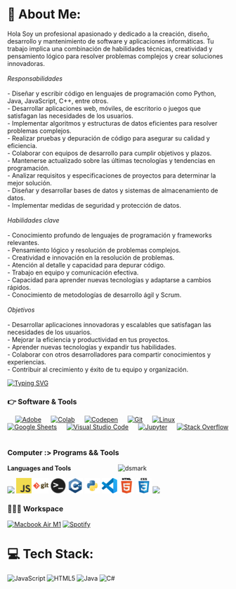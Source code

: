 # 💫 About Me:
Hola Soy un profesional apasionado y dedicado a la creación, diseño, desarrollo y mantenimiento de software y aplicaciones informáticas. Tu trabajo implica una combinación de habilidades técnicas, creatividad y pensamiento lógico para resolver problemas complejos y crear soluciones innovadoras.<br><br>*Responsabilidades*<br><br>- Diseñar y escribir código en lenguajes de programación como Python, Java, JavaScript, C++, entre otros.<br>- Desarrollar aplicaciones web, móviles, de escritorio o juegos que satisfagan las necesidades de los usuarios.<br>- Implementar algoritmos y estructuras de datos eficientes para resolver problemas complejos.<br>- Realizar pruebas y depuración de código para asegurar su calidad y eficiencia.<br>- Colaborar con equipos de desarrollo para cumplir objetivos y plazos.<br>- Mantenerse actualizado sobre las últimas tecnologías y tendencias en programación.<br>- Analizar requisitos y especificaciones de proyectos para determinar la mejor solución.<br>- Diseñar y desarrollar bases de datos y sistemas de almacenamiento de datos.<br>- Implementar medidas de seguridad y protección de datos.<br><br>*Habilidades clave*<br><br>- Conocimiento profundo de lenguajes de programación y frameworks relevantes.<br>- Pensamiento lógico y resolución de problemas complejos.<br>- Creatividad e innovación en la resolución de problemas.<br>- Atención al detalle y capacidad para depurar código.<br>- Trabajo en equipo y comunicación efectiva.<br>- Capacidad para aprender nuevas tecnologías y adaptarse a cambios rápidos.<br>- Conocimiento de metodologías de desarrollo ágil y Scrum.<br><br>*Objetivos*<br><br>- Desarrollar aplicaciones innovadoras y escalables que satisfagan las necesidades de los usuarios.<br>- Mejorar la eficiencia y productividad en tus proyectos.<br>- Aprender nuevas tecnologías y expandir tus habilidades.<br>- Colaborar con otros desarrolladores para compartir conocimientos y experiencias.<br>- Contribuir al crecimiento y éxito de tu equipo y organización.

<a href="https://git.io/typing-svg"><img src="https://readme-typing-svg.demolab.com?font=Fira+Code&duration=3000&pause=1000&color=F72222&center=FALSO&vCenter=FALSO&repeat=verdadero&random=FALSO&width=435&lines=Desarrollador+apasionado+;De+los+juegos+;De+WhatsApp+;Espero+que+te+encuentres+bien+%E2%9C%85+%F0%9F%AB%B6+;La+constancia+vence+lo+que+la+dicha+no+alcanza%E2%9D%A4%EF%B8%8F;Desarrolladoonoce+m%C3%A1s+sobre+m%C3%AD+y+mis+proyectos;%C3%BAnete+y+s%C3%A9+parte+de+la+;Evolution+Global+%E2%9C%A8+;%C2%A1Juntos+podemos+llevar+;tecnolog%C3%ADa+al+siguiente+nivel!+%F0%9F%AB%B6" alt="Typing SVG" /></a>

### 👉 Software & Tools
 
<p>
  &emsp;
    <a href="#"><img alt="Adobe" src="https://img.shields.io/badge/Adobe%20-%23FF0000.svg?logo=adobe&logoColor=white"></a>
  &emsp;
    <a href="#"><img alt="Colab" src="https://img.shields.io/badge/Colab-00b56a.svg?logo=google-colab&logoColor=white"></a>
  &emsp;
    <a href="#"><img alt="Codepen" src="https://img.shields.io/badge/Codepen-000000.svg?logo=codepen&logoColor=white"></a>
  &emsp;
    <a href="#"><img alt="Git" src="https://img.shields.io/badge/Git%20-%23F05033.svg?logo=git&logoColor=white"></a>
  &emsp;
    <a href="#"><img alt="Linux" src="https://img.shields.io/badge/Linux-FCC624?style=flat&logo=linux&logoColor=black"></a>
  &emsp;
    <a href="#"><img alt="Google Sheets" src="https://img.shields.io/badge/Google%20Sheets%20-%2334A853.svg?logo=google%20sheets&logoColor=white"></a>
  &emsp;
    <a href="#"><img alt="Visual Studio Code" src="https://img.shields.io/badge/Visual%20Studio%20Code-0078d7.svg?logo=visual-studio-code&logoColor=white"></a>
  &emsp;
    <a href="#"><img alt="Jupyter" src="https://img.shields.io/badge/Jupyter%20-%23F37626.svg?logo=Jupyter&logoColor=white"></a>
  &emsp;
    <a href="#"><img alt="Stack Overflow" src="https://img.shields.io/badge/-Stack%20Overflow-FE7A16?logo=stack-overflow&logoColor=white"></a>
  &emsp;
</p>

### Computer :> Programs && Tools

<img alt="dsmark" align="right"  height="50%" width="50%" src="https://c.tenor.com/NzrqQHFBVz8AAAAj/kitty-transparent.gif">


**Languages and Tools**

<code><img height="35rem" src="https://cdn4.iconfinder.com/data/icons/logos-3/600/React.js_logo-512.png" /></code>
<code><img height="35rem" src="https://raw.githubusercontent.com/github/explore/80688e429a7d4ef2fca1e82350fe8e3517d3494d/topics/javascript/javascript.png"></code>
<code><img height="35rem" src="https://raw.githubusercontent.com/github/explore/80688e429a7d4ef2fca1e82350fe8e3517d3494d/topics/git/git.png"></code>
<code><img height="35rem" src="https://raw.githubusercontent.com/github/explore/80688e429a7d4ef2fca1e82350fe8e3517d3494d/topics/terminal/terminal.png"></code>
<code><img height="35rem" src="https://raw.githubusercontent.com/github/explore/80688e429a7d4ef2fca1e82350fe8e3517d3494d/topics/cpp/cpp.png"></code>
<code><img height="35rem" src="https://raw.githubusercontent.com/github/explore/80688e429a7d4ef2fca1e82350fe8e3517d3494d/topics/python/python.png"></code>
<code><img alt="Visual Studio Code" height="35rem" src="https://raw.githubusercontent.com/github/explore/80688e429a7d4ef2fca1e82350fe8e3517d3494d/topics/visual-studio-code/visual-studio-code.png" /></code>
<code><img alt="HTML5" height="35rem" src="https://raw.githubusercontent.com/github/explore/80688e429a7d4ef2fca1e82350fe8e3517d3494d/topics/html/html.png" /></code>
<code><img alt="CSS3" height="35rem" src="https://raw.githubusercontent.com/github/explore/80688e429a7d4ef2fca1e82350fe8e3517d3494d/topics/css/css.png" /></code>
<code><img height="35rem" src="https://img.icons8.com/color/2x/bootstrap.png" /></code>

### 👨🏽‍💻 Workspace
<p>
    <a href="#"><img alt="Macbook Air M1" src="https://img.shields.io/badge/Apple-MacBook_Air_2020-999999?style=for-the-badge&logo=apple&logoColor=white"></a>
    <a href="#"><img alt="Spotify" src="https://img.shields.io/badge/Spotify-1ED760?&style=for-the-badge&logo=spotify&logoColor=white"></a>
</p>

# 💻 Tech Stack:
![JavaScript](https://img.shields.io/badge/javascript-%23323330.svg?style=for-the-badge&logo=javascript&logoColor=%23F7DF1E) ![HTML5](https://img.shields.io/badge/html5-%23E34F26.svg?style=for-the-badge&logo=html5&logoColor=white) ![Java](https://img.shields.io/badge/java-%23ED8B00.svg?style=for-the-badge&logo=openjdk&logoColor=white) ![C#](https://img.shields.io/badge/c%23-%23239120.svg?style=for-the-badge&logo=csharp&logoColor=white)
